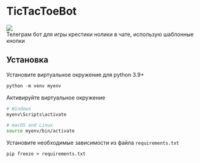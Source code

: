 # TicTacToeBot
<a href="https://t.me/barcek2281"><img src="https://img.shields.io/badge/author_of_this_shit-telegram-blue"></a><br>
Телеграм бот для игры крестики нолики в чате, использую шаблонные кнопки

## Установка

Установите виртуальное окружение для python 3.9+

```python
python -m venv myenv
```

Активируйте виртуальное окружение 

```BASH
# Windows
myenv\Scripts\activate

# macOS and Linux
source myenv/bin/activate
```

Установите необходимые зависимости из файла `requirements.txt`
```
pip freeze > requirements.txt
```
